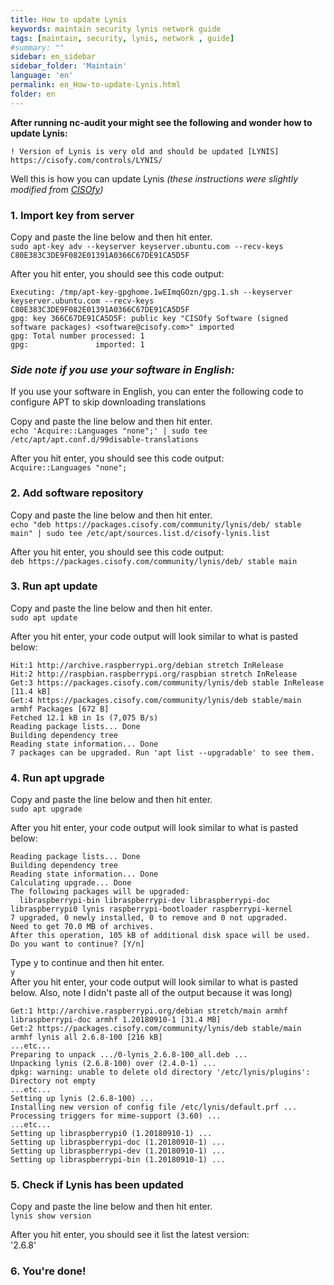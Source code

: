 ```yaml
---
title: How to update Lynis
keywords: maintain security lynis network guide
tags: [maintain, security, lynis, network , guide]
#summary: ""
sidebar: en_sidebar
sidebar_folder: 'Maintain'
language: 'en'
permalink: en_How-to-update-Lynis.html
folder: en
---
```


**After running nc-audit your might see the following and wonder how to update Lynis:**

`! Version of Lynis is very old and should be updated [LYNIS]
      https://cisofy.com/controls/LYNIS/`

Well this is how you can update Lynis _(these instructions were slightly modified from [CISOfy](https://packages.cisofy.com/community/#debian-ubuntu))_

### 1. Import key from server
Copy and paste the line below and then hit enter.<br>
`sudo apt-key adv --keyserver keyserver.ubuntu.com --recv-keys C80E383C3DE9F082E01391A0366C67DE91CA5D5F`

After you hit enter, you should see this code output:
```
Executing: /tmp/apt-key-gpghome.1wEImqGOzn/gpg.1.sh --keyserver keyserver.ubuntu.com --recv-keys C80E383C3DE9F082E01391A0366C67DE91CA5D5F
gpg: key 366C67DE91CA5D5F: public key "CISOfy Software (signed software packages) <software@cisofy.com>" imported
gpg: Total number processed: 1
gpg:               imported: 1
```

### _Side note if you use your software in English:_
If you use your software in English, you can enter the following code to configure APT to skip downloading translations<br>

Copy and paste the line below and then hit enter.<br>
`echo 'Acquire::Languages "none";' | sudo tee /etc/apt/apt.conf.d/99disable-translations`

After you hit enter, you should see this code output:<br>
`Acquire::Languages "none";`

### 2. Add software repository
Copy and paste the line below and then hit enter.<br>
`echo "deb https://packages.cisofy.com/community/lynis/deb/ stable main" | sudo tee /etc/apt/sources.list.d/cisofy-lynis.list`

After you hit enter, you should see this code output:<br>
`deb https://packages.cisofy.com/community/lynis/deb/ stable main`

### 3. Run apt update
Copy and paste the line below and then hit enter.<br>
`sudo apt update`

After you hit enter, your code output will look similar to what is pasted below:<br>
```
Hit:1 http://archive.raspberrypi.org/debian stretch InRelease
Hit:2 http://raspbian.raspberrypi.org/raspbian stretch InRelease
Get:3 https://packages.cisofy.com/community/lynis/deb stable InRelease [11.4 kB]
Get:4 https://packages.cisofy.com/community/lynis/deb stable/main armhf Packages [672 B]
Fetched 12.1 kB in 1s (7,075 B/s)
Reading package lists... Done
Building dependency tree       
Reading state information... Done
7 packages can be upgraded. Run 'apt list --upgradable' to see them.
```

### 4. Run apt upgrade
Copy and paste the line below and then hit enter.<br>
`sudo apt upgrade`

After you hit enter, your code output will look similar to what is pasted below:<br>
```
Reading package lists... Done
Building dependency tree       
Reading state information... Done
Calculating upgrade... Done
The following packages will be upgraded:
  libraspberrypi-bin libraspberrypi-dev libraspberrypi-doc libraspberrypi0 lynis raspberrypi-bootloader raspberrypi-kernel
7 upgraded, 0 newly installed, 0 to remove and 0 not upgraded.
Need to get 70.0 MB of archives.
After this operation, 105 kB of additional disk space will be used.
Do you want to continue? [Y/n]
```
Type y to continue and then hit enter.<br>
`y`
<br>After you hit enter, your code output will look similar to what is pasted below. Also, note I didn't paste all of the output because it was long)
```
Get:1 http://archive.raspberrypi.org/debian stretch/main armhf libraspberrypi-doc armhf 1.20180910-1 [31.4 MB]
Get:2 https://packages.cisofy.com/community/lynis/deb stable/main armhf lynis all 2.6.8-100 [216 kB]
...etc...
Preparing to unpack .../0-lynis_2.6.8-100_all.deb ...
Unpacking lynis (2.6.8-100) over (2.4.0-1) ...
dpkg: warning: unable to delete old directory '/etc/lynis/plugins': Directory not empty   
...etc...
Setting up lynis (2.6.8-100) ...
Installing new version of config file /etc/lynis/default.prf ...
Processing triggers for mime-support (3.60) ...
...etc...
Setting up libraspberrypi0 (1.20180910-1) ...
Setting up libraspberrypi-doc (1.20180910-1) ...
Setting up libraspberrypi-dev (1.20180910-1) ...
Setting up libraspberrypi-bin (1.20180910-1) ...
```

### 5. Check if Lynis has been updated
Copy and paste the line below and then hit enter.<br>
`lynis show version`

After you hit enter, you should see it list the latest version:<br>
'2.6.8'

### 6. You're done!
